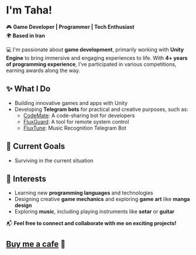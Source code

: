 # I'm Taha!  
🎮 **Game Developer | Programmer | Tech Enthusiast**  
🌍 **Based in Iran**  

💻 I'm passionate about **game development**, primarily working with **Unity Engine** to bring immersive and engaging experiences to life. With **4+ years of programming experience**, I’ve participated in various competitions, earning awards along the way.  

## ✨ What I Do  
- Building innovative games and apps with Unity  
- Developing **Telegram bots** for practical and creative purposes, such as:  
  - [CodeMate](#): A code-sharing bot for developers  
  - [FluxGuard](https://github.com/tahadashti-gd/FluxGuard): A tool for remote system control
  - [FluxTune](https://github.com/tahadashti-gd/FluxTune): Music Recognition Telegram Bot

## 🚀 Current Goals  
- Surviving in the current situation

## 🎯 Interests  
- Learning new **programming languages** and technologies  
- Designing creative **game mechanics** and exploring **game art** like **manga design**  
- Exploring **music**, including playing instruments like **setar** or **guitar**  

📬 **Feel free to connect and collaborate with me on exciting projects!**  

## [Buy me a cafe](https://daramet.com/TahaDashti) 🍵
